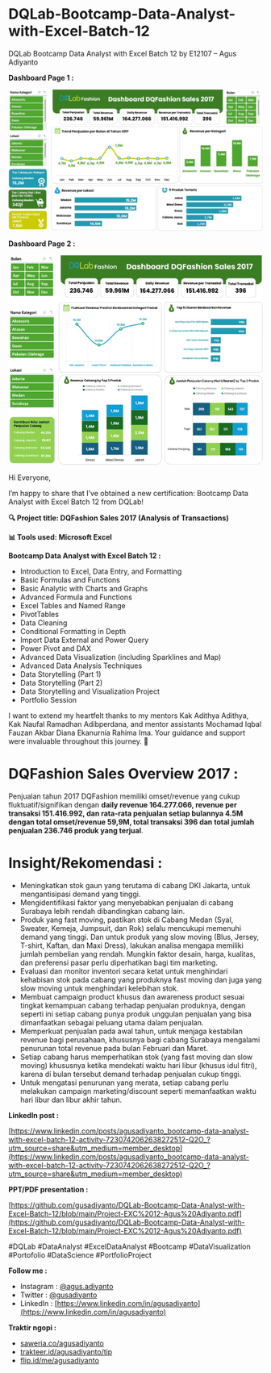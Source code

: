 # DQLab-Bootcamp-Data-Analyst-with-Excel-Batch-12
DQLab Bootcamp Data Analyst with Excel Batch 12 by E12107 – Agus Adiyanto

**Dashboard Page 1 :**

![image](https://github.com/gusadiyanto/DQLab-Bootcamp-Data-Analyst-with-Excel-Batch-12/blob/main/Dashboard%20DQFashion%20Sales%202017_1.jpg)

**Dashboard Page 2 :**

![image](https://github.com/gusadiyanto/DQLab-Bootcamp-Data-Analyst-with-Excel-Batch-12/blob/main/Dashboard%20DQFashion%20Sales%202017_2.jpg)


Hi Everyone,

I’m happy to share that I’ve obtained a new certification: Bootcamp Data Analyst with Excel Batch 12 from DQLab!

**🔍 Project title: DQFashion Sales 2017 (Analysis of Transactions)**

**📊 Tools used: Microsoft Excel**

**Bootcamp Data Analyst with Excel Batch 12 :**
- Introduction to Excel, Data Entry, and Formatting
- Basic Formulas and Functions
- Basic Analytic with Charts and Graphs
- Advanced Formula and Functions
- Excel Tables and Named Range
- PivotTables
- Data Cleaning
- Conditional Formatting in Depth
- Import Data External and Power Query
- Power Pivot and DAX
- Advanced Data Visualization (including Sparklines and Map)
- Advanced Data Analysis Techniques
- Data Storytelling (Part 1)
- Data Storytelling (Part 2)
- Data Storytelling and Visualization Project
- Portfolio Session

I want to extend my heartfelt thanks to my mentors Kak Adithya Adithya, Kak Naufal Ramadhan Adibperdana, and mentor assistants Mochamad Iqbal Fauzan Akbar Diana Ekanurnia Rahima Ima. Your guidance and support were invaluable throughout this journey. 🙏

# DQFashion Sales Overview 2017 :
Penjualan tahun 2017 DQFashion memiliki omset/revenue yang cukup fluktuatif/signifikan dengan **daily revenue 164.277.066, revenue per transaksi 151.416.992, dan rata-rata penjualan setiap bulannya 4.5M dengan total omset/revenue 59,9M, total transaksi 396 dan total jumlah penjualan 236.746 produk yang terjual**.

# Insight/Rekomendasi :
- Meningkatkan stok gaun yang terutama di cabang DKI Jakarta, untuk mengantisipasi demand yang tinggi.
- Mengidentifikasi faktor yang menyebabkan penjualan di cabang Surabaya lebih rendah dibandingkan cabang lain.
- Produk yang fast moving, pastikan stok di Cabang Medan (Syal, Sweater, Kemeja, Jumpsuit, dan Rok) selalu mencukupi memenuhi demand yang tinggi. Dan untuk produk yang slow moving (Blus, Jersey, T-shirt, Kaftan, dan Maxi Dress), lakukan analisa mengapa memiliki jumlah pembelian yang rendah. Mungkin faktor desain, harga, kualitas, dan preferensi pasar perlu diperhatikan bagi tim marketing.
- Evaluasi dan monitor inventori secara ketat untuk menghindari kehabisan stok pada cabang yang produknya fast moving dan juga yang slow moving untuk menghindari kelebihan stok.
- Membuat campaign product khusus dan awareness product sesuai tingkat kemampuan cabang terhadap penjualan produknya, dengan seperti ini setiap cabang punya produk unggulan penjualan yang bisa dimanfaatkan sebagai peluang utama dalam penjualan.
- Memperkuat penjualan pada awal tahun, untuk menjaga kestabilan revenue bagi perusahaan, khususnya bagi cabang Surabaya mengalami penurunan total revenue pada bulan Februari dan Maret.
- Setiap cabang harus memperhatikan stok (yang fast moving dan slow moving) khususnya ketika mendekati waktu hari libur (khusus idul fitri), karena di bulan tersebut demand terhadap penjualan cukup tinggi.
- Untuk mengatasi penurunan yang merata, setiap cabang perlu melakukan campaign marketing/discount seperti memanfaatkan waktu hari libur dan libur akhir tahun.

**LinkedIn post :**

[https://www.linkedin.com/posts/agusadiyanto_bootcamp-data-analyst-with-excel-batch-12-activity-7230742062638272512-Q2O_?utm_source=share&utm_medium=member_desktop](https://www.linkedin.com/posts/agusadiyanto_bootcamp-data-analyst-with-excel-batch-12-activity-7230742062638272512-Q2O_?utm_source=share&utm_medium=member_desktop)

**PPT/PDF presentation :**

[https://github.com/gusadiyanto/DQLab-Bootcamp-Data-Analyst-with-Excel-Batch-12/blob/main/Project-EXC%2012-Agus%20Adiyanto.pdf](https://github.com/gusadiyanto/DQLab-Bootcamp-Data-Analyst-with-Excel-Batch-12/blob/main/Project-EXC%2012-Agus%20Adiyanto.pdf)

#DQLab #DataAnalyst #ExcelDataAnalyst #Bootcamp #DataVisualization #Portofolio #DataScience #PortfolioProject

**Follow me :**
- Instagram : [@agus.adiyanto](https://www.instagram.com/agus.adiyanto/)
- Twitter : [@gusadiyanto](https://x.com/gusadiyanto)
- LinkedIn : [https://www.linkedin.com/in/agusadiyanto](https://www.linkedin.com/in/agusadiyanto)

**Traktir ngopi :**
- [saweria.co/agusadiyanto](https://saweria.co/agusadiyanto)
- [trakteer.id/agusadiyanto/tip](https://trakteer.id/agusadiyanto/tip)
- [flip.id/me/agusadiyanto](https://flip.id/me/agusadiyanto)

